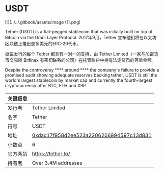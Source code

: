 # USDT

![](../../.gitbook/assets/image (1).png)

Tether (USDT) is a fiat-pegged stablecoin that was initially built on top of Bitcoin via the Omni Layer Protocol.  2017年9月，Tether 宣布他们将在以太坊区块链上推出更多美元的ERC-20代币。

据说发行的每个 Tether 都具有一对一的支持，由 Tether Limited（一家与加密货币交易所 Bitfinex 有密切联系的公司）在托管账户中持有法定货币的等值金额。

Despite the controversy **** around **** the company's failure to provide a promised audit showing adequate reserves backing tether, USDT is still the world's largest stablecoin by market cap and currently the fourth-largest cryptocurrency after BTC, ETH and XRP.

| 关键信息 |                                                                                                                  |
| ---- | ---------------------------------------------------------------------------------------------------------------- |
| 发行者  | Tether Limited                                                                                                   |
| 名字   | Tether                                                                                                           |
| 符号   | USDT                                                                                                             |
| 地址   | [0xdac17f958d2ee523a2206206994597c13d831](https://etherscan.io/token/0xdac17f958d2ee523a2206206994597c13d831ec7) |
| 小数点  | 6                                                                                                                |
| 官方网站 | [https://tether.to/ ](https://tether.to)                                                                         |
| 持有者  | Over 3.4M addresses                                                                                              |

